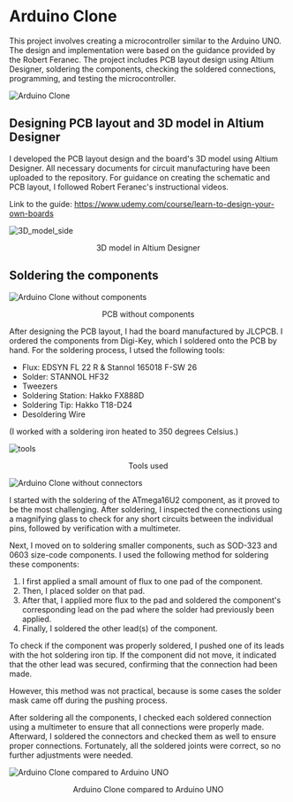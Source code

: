 # Arduino Clone
This project involves creating a microcontroller similar to the Arduino UNO. The design and implementation were based on the guidance provided by the Robert Feranec. The project includes PCB layout design using Altium Designer, soldering the components, checking the soldered connections, programming, and testing the microcontroller.

  
![Arduino Clone](https://github.com/user-attachments/assets/ef1879f8-106a-4f77-97d0-3fa135d964d2)

## Designing PCB layout and 3D model in Altium Designer

I developed the PCB layout design and the board's 3D model using Altium Designer. All necessary documents for circuit manufacturing have been uploaded to the repository. For guidance on creating the schematic and PCB layout, I followed Robert Feranec's instructional videos.

Link to the guide:
https://www.udemy.com/course/learn-to-design-your-own-boards


![3D_model_side](https://github.com/user-attachments/assets/1b55edcb-aaf1-433e-909e-a591001d5ce3)
<p align="center">
  3D model in Altium Designer
</p>









## Soldering the components

![Arduino Clone without components](https://github.com/user-attachments/assets/2be04e06-dffd-4367-baf8-fb202165b220)

<p align="center">
  PCB without components
</p>

After designing the PCB layout, I had the board manufactured by JLCPCB. I ordered the components from Digi-Key, which I soldered onto the PCB by hand. For the soldering process, I utsed the following tools:
* Flux: EDSYN FL 22 R & Stannol 165018 F-SW 26
* Solder: STANNOL HF32
* Tweezers
* Soldering Station: Hakko FX888D
* Soldering Tip: Hakko T18-D24
* Desoldering Wire

(I worked with a soldering iron heated to 350 degrees Celsius.)

 ![tools](https://github.com/user-attachments/assets/a18f79c0-9cfc-4297-8dea-78d1f986ac8a)
<p align="center">
  Tools used
</p>

![Arduino Clone without connectors](https://github.com/user-attachments/assets/1b32d16d-f6b8-4050-adc0-0c11530b55bf)

I started with the soldering of the ATmega16U2 component, as it proved to be the most challenging. After soldering, I inspected the connections using a magnifying glass to check for any short circuits between the individual pins, followed by verification with a multimeter.

Next, I moved on to soldering smaller components, such as SOD-323 and 0603 size-code components. I used the following method for soldering these components:

1. I first applied a small amount of flux to one pad of the component.
2. Then, I placed solder on that pad.
3. After that, I applied more flux to the pad and soldered the component's corresponding lead on the pad where the solder had previously been applied.
4. Finally, I soldered the other lead(s) of the component.

To check if the component was properly soldered, I pushed one of its leads with the hot soldering iron tip. If the component did not move, it indicated that the other lead was secured, confirming that the connection had been made.

However, this method was not practical, because is some cases the solder mask came off during the pushing process.

After soldering all the components, I checked each soldered connection using a multimeter to ensure that all connections were properly made. Afterward, I soldered the connectors and checked them as well to ensure proper connections. Fortunately, all the soldered joints were correct, so no further adjustments were needed.

![Arduino Clone compared to Arduino UNO](https://github.com/user-attachments/assets/3747f3fa-b0d8-47f7-8aa0-9a67a52f108f)
<p align="center">
  Arduino Clone compared to Arduino UNO
</p>
